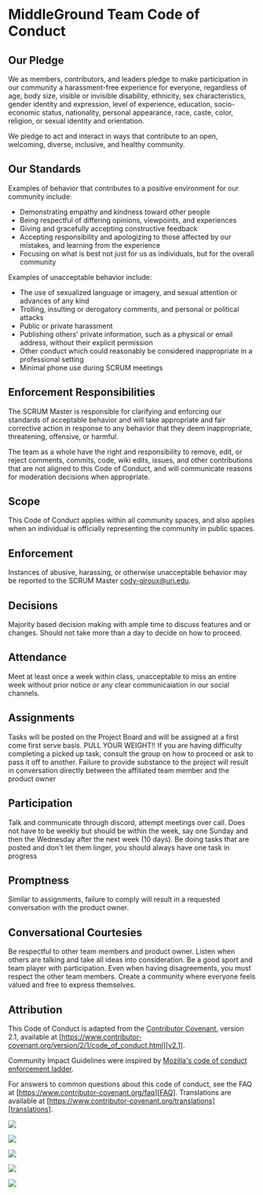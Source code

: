 # MiddleGround Team Code of Conduct

## Our Pledge

We as members, contributors, and leaders pledge to make participation in our
community a harassment-free experience for everyone, regardless of age, body
size, visible or invisible disability, ethnicity, sex characteristics, gender
identity and expression, level of experience, education, socio-economic status,
nationality, personal appearance, race, caste, color, religion, or sexual
identity and orientation.

We pledge to act and interact in ways that contribute to an open, welcoming,
diverse, inclusive, and healthy community.

## Our Standards

Examples of behavior that contributes to a positive environment for our
community include:

* Demonstrating empathy and kindness toward other people
* Being respectful of differing opinions, viewpoints, and experiences
* Giving and gracefully accepting constructive feedback
* Accepting responsibility and apologizing to those affected by our mistakes,
  and learning from the experience
* Focusing on what is best not just for us as individuals, but for the overall
  community

Examples of unacceptable behavior include:

* The use of sexualized language or imagery, and sexual attention or advances of
  any kind
* Trolling, insulting or derogatory comments, and personal or political attacks
* Public or private harassment
* Publishing others' private information, such as a physical or email address,
  without their explicit permission
* Other conduct which could reasonably be considered inappropriate in a
  professional setting
* Minimal phone use during SCRUM meetings

## Enforcement Responsibilities

The SCRUM Master is responsible for clarifying and enforcing our standards of
acceptable behavior and will take appropriate and fair corrective action in
response to any behavior that they deem inappropriate, threatening, offensive,
or harmful.

The team as a whole have the right and responsibility to remove, edit, or reject
comments, commits, code, wiki edits, issues, and other contributions that are
not aligned to this Code of Conduct, and will communicate reasons for moderation
decisions when appropriate.

## Scope

This Code of Conduct applies within all community spaces, and also applies when
an individual is officially representing the community in public spaces.

## Enforcement

Instances of abusive, harassing, or otherwise unacceptable behavior may be
reported to the SCRUM Master cody-giroux@uri.edu.

## Decisions

Majority based decision making with ample time to discuss features and or changes. Should not take more than a day to decide on how to proceed.

## Attendance

Meet at least once a week within class, unacceptable to miss an entire week without prior notice or any clear communicaiation in our social channels. 

## Assignments

Tasks will be posted on the Project Board and will be assigned at a first come first serve basis. PULL YOUR WEIGHT!! If you are having difficulty completing a picked up task, consult the group on how to proceed or ask to pass it off to another. Failure to provide substance to the project will result in conversation directly between the affiliated team member and the product owner

## Participation

Talk and communicate through discord, attempt  meetings over call. Does not have to be weekly but should be within the week, say one Sunday and then the Wednesday after the next week (10 days). Be doing tasks that are posted and don't let them linger, you should always have one task in progress

## Promptness

Similar to assignments, failure to comply will result in a requested conversation with the product owner.

## Conversational Courtesies

Be respectful to other team members and product owner. Listen when others are talking and take all ideas into consideration. Be a good sport and team player with participation. Even when having disagreements, you must respect the other team members. Create a community where everyone feels valued and free to express themselves.

## Attribution

This Code of Conduct is adapted from the [Contributor Covenant][homepage],
version 2.1, available at
[https://www.contributor-covenant.org/version/2/1/code_of_conduct.html][v2.1].

Community Impact Guidelines were inspired by
[Mozilla's code of conduct enforcement ladder][Mozilla CoC].

For answers to common questions about this code of conduct, see the FAQ at
[https://www.contributor-covenant.org/faq][FAQ]. Translations are available at
[https://www.contributor-covenant.org/translations][translations].

[homepage]: https://www.contributor-covenant.org
[v2.1]: https://www.contributor-covenant.org/version/2/1/code_of_conduct.html
[Mozilla CoC]: https://github.com/mozilla/diversity
[FAQ]: https://www.contributor-covenant.org/faq
[translations]: https://www.contributor-covenant.org/translations

![](https://github.com/cody-giroux/MiddleGround-305Proj/blob/Main-Setup/src/Cody_Giroux_Signature.png)

![](https://github.com/cody-giroux/MiddleGround-305Proj/blob/Main-Setup/src/kevin_lattuada_signature.PNG)

![](https://github.com/cody-giroux/MiddleGround-305Proj/blob/Main-Setup/src/Javon_Jennings_Signature.png)

![](https://github.com/cody-giroux/MiddleGround-305Proj/blob/Main-Setup/src/Kenny_Demola_signature.png)

![](https://github.com/cody-giroux/MiddleGround-305Proj/blob/Main-Setup/src/connor_leuteritz_signature.png)

